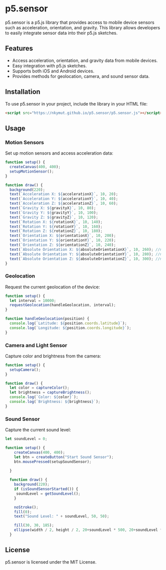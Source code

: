 # p5.sensor

p5.sensor is a p5.js library that provides access to mobile device sensors such as acceleration, orientation, and gravity. This library allows developers to easily integrate sensor data into their p5.js sketches.

## Features

- Access acceleration, orientation, and gravity data from mobile devices.
- Easy integration with p5.js sketches.
- Supports both iOS and Android devices.
- Provides methods for geolocation, camera, and sound sensor data.

## Installation

To use p5.sensor in your project, include the library in your HTML file:

```html
<script src="https://nkymut.github.io/p5.sensor/p5.sensor.js"></script>
```

## Usage

### Motion Sensors

Set up motion sensors and access acceleration data:

```javascript
function setup() {
  createCanvas(400, 400);
  setupMotionSensor();
}

function draw() {
  background(220);
  text(`Acceleration X: ${accelerationX}`, 10, 20);
  text(`Acceleration Y: ${accelerationY}`, 10, 40);
  text(`Acceleration Z: ${accelerationZ}`, 10, 60);
  text(`Gravity X: ${gravityX}`, 10, 80);
  text(`Gravity Y: ${gravityY}`, 10, 100);
  text(`Gravity Z: ${gravityZ}`, 10, 120);
  text(`Rotation X: ${rotationX}`, 10, 140);
  text(`Rotation Y: ${rotationY}`, 10, 160);
  text(`Rotation Z: ${rotationZ}`, 10, 180);
  text(`Orientation X: ${orientationX}`, 10, 200);
  text(`Orientation Y: ${orientationY}`, 10, 220);
  text(`Orientation Z: ${orientationZ}`, 10, 240);
  text(`Absolute Orientation X: ${absoluteOrientationX}`, 10, 260); //not supported by iOS
  text(`Absolute Orientation Y: ${absoluteOrientationY}`, 10, 280); //not supported by iOS
  text(`Absolute Orientation Z: ${absoluteOrientationZ}`, 10, 300); //not supported by iOS
}
```

### Geolocation

Request the current geolocation of the device:

```javascript
function setup() {
  let interval = 10000;
  requestGeolocation(handleGeolocation, interval);
}

function handleGeolocation(position) {
  console.log(`Latitude: ${position.coords.latitude}`);
  console.log(`Longitude: ${position.coords.longitude}`);
}
```

### Camera and Light Sensor

Capture color and brightness from the camera:

```javascript
function setup() {
  setupCamera();
}

function draw() {
  let color = captureColor();
  let brightness = captureBrightness();
  console.log(`Color: ${color}`);
  console.log(`Brightness: ${brightness}`);
}
```

### Sound Sensor

Capture the current sound level:

```javascript
let soundLevel = 0;

function setup() {
    createCanvas(400, 400);
    let btn = createButton("Start Sound Sensor");
    btn.mousePressed(setupSoundSensor);

  }
  
  function draw() {
    background(220);
    if (isSoundSensorStarted()) {
     soundLevel = getSoundLevel();
    }

    noStroke();
    fill(0);
    text("Sound Level: " + soundLevel, 50, 50);

    fill(30, 30, 185);
    ellipse(width / 2, height / 2, 20+soundLevel * 500, 20+soundLevel * 500); 
  }
```

## License

p5.sensor is licensed under the MIT License.
